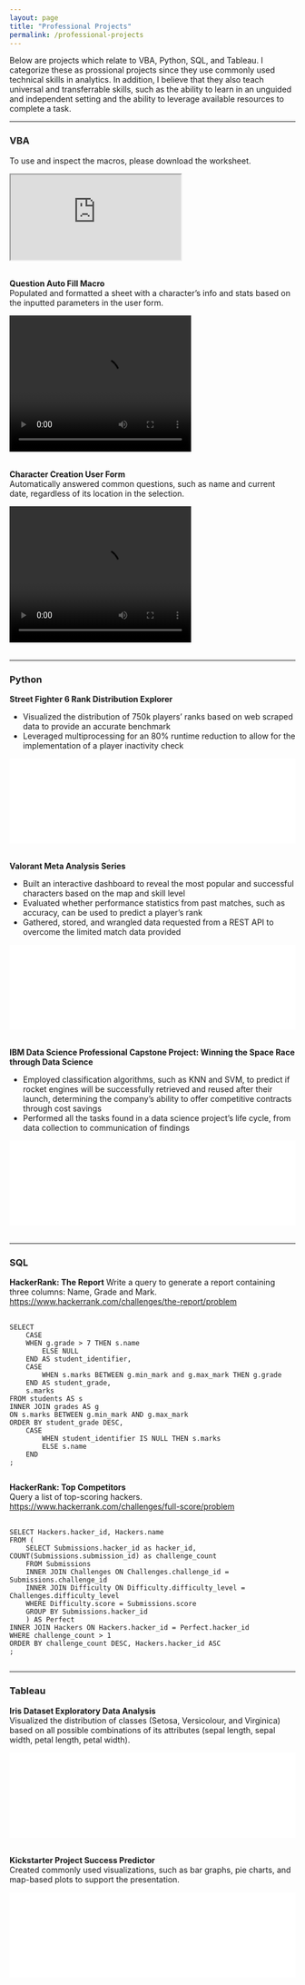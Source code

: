 ```yaml
---
layout: page  
title: "Professional Projects"  
permalink: /professional-projects  
---
```


Below are projects which relate to VBA, Python, SQL, and Tableau. I categorize these as prossional projects since they use commonly used technical skills in analytics. In addition, I believe that they also teach universal and transferrable skills, such as the ability to learn in an unguided and independent setting and the ability to leverage available resources to complete a task.  

<hr>

### VBA  
To use and inspect the macros, please download the worksheet.
<iframe src="https://1drv.ms/x/c/4e1a09861c3af1e4/EW8QJ42WORBAmiXwcDzBI0oBqdNMvfg88MM50R9ZUB4dKg?e=JrQeIz" title="Excel Worksheet">
</iframe><br><br>

**Question Auto Fill Macro**  
Populated and formatted a sheet with a character’s info and stats based on the inputted parameters in the user form.  

<video width="320" height="240" controls>
  <source src="professional-projects-assets/auto-fill-demo.mp4" type="video/mp4">
  Your browser does not support the video tag.
</video><br><br>

**Character Creation User Form**  
Automatically answered common questions, such as name and current date, regardless of its location in the selection.  

<video width="320" height="240" controls>
  <source src="professional-projects-assets/character-creation-demo.mp4" type="video/mp4">
  Your browser does not support the video tag.
</video><br><br>

<hr>

### Python  
**Street Fighter 6 Rank Distribution Explorer**  
* Visualized the distribution of 750k players’ ranks based on web scraped data to provide an accurate benchmark
* Leveraged multiprocessing for an 80% runtime reduction to allow for the implementation of a player inactivity check

<embed src="professional-projects-assets/sf6-slides.pdf" type="application/pdf" width = 100%><br><br>

**Valorant Meta Analysis Series**  
* Built an interactive dashboard to reveal the most popular and successful characters based on the map and skill level
* Evaluated whether performance statistics from past matches, such as accuracy, can be used to predict a player’s rank
* Gathered, stored, and wrangled data requested from a REST API to overcome the limited match data provided

<embed src="professional-projects-assets/valorant-slides.pdf" type="application/pdf" width = 100%><br><br>

**IBM Data Science Professional Capstone Project: Winning the Space Race through Data Science**  
* Employed classification algorithms, such as KNN and SVM, to predict if rocket engines will be successfully retrieved and reused after their launch, determining the company’s ability to offer competitive contracts through cost savings
* Performed all the tasks found in a data science project’s life cycle, from data collection to communication of findings

<embed src="professional-projects-assets/capstone-project.pdf" type="application/pdf" width = 100%><br><br>

<hr>

### SQL  
**HackerRank: The Report** 
Write a query to generate a report containing three columns: Name, Grade and Mark.  
https://www.hackerrank.com/challenges/the-report/problem

<pre>
  <code>
SELECT  
    CASE   
    WHEN g.grade > 7 THEN s.name   
        ELSE NULL   
    END AS student_identifier,   
    CASE   
        WHEN s.marks BETWEEN g.min_mark and g.max_mark THEN g.grade   
    END AS student_grade,   
    s.marks   
FROM students AS s   
INNER JOIN grades AS g   
ON s.marks BETWEEN g.min_mark AND g.max_mark   
ORDER BY student_grade DESC,   
    CASE   
        WHEN student_identifier IS NULL THEN s.marks   
        ELSE s.name   
    END   
; 
  </code>
</pre>

**HackerRank: Top Competitors**  
Query a list of top-scoring hackers.  
https://www.hackerrank.com/challenges/full-score/problem

<pre>
  <code>
SELECT Hackers.hacker_id, Hackers.name  
FROM (
    SELECT Submissions.hacker_id as hacker_id, COUNT(Submissions.submission_id) as challenge_count
    FROM Submissions
    INNER JOIN Challenges ON Challenges.challenge_id = Submissions.challenge_id
    INNER JOIN Difficulty ON Difficulty.difficulty_level = Challenges.difficulty_level
    WHERE Difficulty.score = Submissions.score
    GROUP BY Submissions.hacker_id
    ) AS Perfect
INNER JOIN Hackers ON Hackers.hacker_id = Perfect.hacker_id
WHERE challenge_count > 1
ORDER BY challenge_count DESC, Hackers.hacker_id ASC
;
  </code>
</pre>

<hr>

### Tableau  
**Iris Dataset Exploratory Data Analysis**  
Visualized the distribution of classes (Setosa, Versicolour, and Virginica) based on all possible combinations of its attributes (sepal length, sepal width, petal length, petal width).

<embed src="professional-projects-assets/iris.pdf" type="application/pdf" width = 100%><br><br>
  
**Kickstarter Project Success Predictor**  
Created commonly used visualizations, such as bar graphs, pie charts, and map-based plots to support the presentation.

<embed src="professional-projects-assets/kickstarter.pdf" type="application/pdf" width = 100%><br><br>
